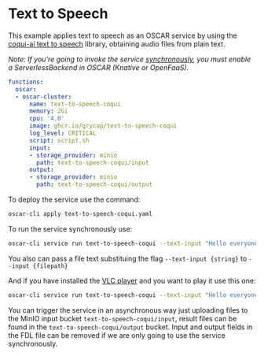 # Text to Speech

This example applies text to speech as an OSCAR service by using the [coqui-ai text to speech](https://github.com/coqui-ai/TTS) library, obtaining audio files from plain text.

*Note: If you're going to invoke the service [synchronously](https://docs.oscar.grycap.net/invoking/#synchronous-invocations), you must enable a ServerlessBackend in OSCAR (Knative or OpenFaaS).*

```yaml
functions:
  oscar:
  - oscar-cluster:
      name: text-to-speech-coqui
      memory: 2Gi
      cpu: '4.0'
      image: ghcr.io/grycap/text-to-speech-coqui
      log_level: CRITICAL
      script: script.sh
      input:
      - storage_provider: minio
        path: text-to-speech-coqui/input
      output:
      - storage_provider: minio
        path: text-to-speech-coqui/output
```

To deploy the service use the command:

```sh
oscar-cli apply text-to-speech-coqui.yaml
```

To run the service synchronously use:

```sh
oscar-cli service run text-to-speech-coqui --text-input "Hello everyone"  --output output.mp3
```

You also can pass a file text substituing the flag `--text-input {string}` to `--input {filepath}`

And if you have installed the [VLC player](https://www.videolan.org/vlc/) and you want to play it use this one:

```sh
oscar-cli service run text-to-speech-coqui --text-input "Hello everyone"  --output output.mp3 && vlc output.mp3
```

You can trigger the service in an asynchronous way just uploading files to the MinIO input bucket `text-to-speech-coqui/input`, result files can be found in the `text-to-speech-coqui/output` bucket. Input and output fields in the FDL file can be removed if we are only going to use the service synchronously.
